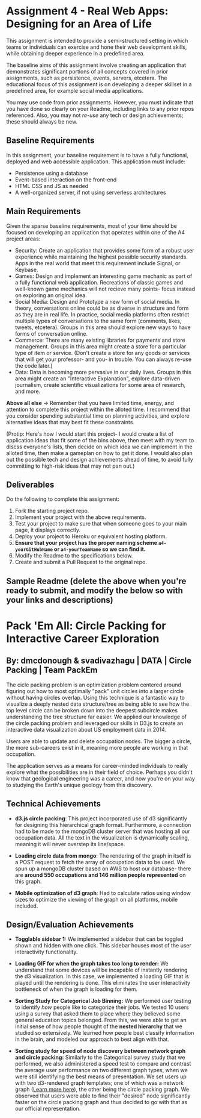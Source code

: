 Assignment 4 - Real Web Apps: Designing for an Area of Life  
===

This assignment is intended to provide a semi-structured setting in which teams or individuals can exercise and hone their web development skills, while obtaining deeper experience in a predefined area.

The baseline aims of this assignment involve creating an application that demonstrates significant portions of all concepts covered in prior assignments, such as persistence, events, servers, etcetera.
The educational focus of this assignment is on developing a deeper skillset in a predefined area, for example social media applications.

You may use code from prior assignments.
However, you must indicate that you have done so clearly on your Readme, including links to any prior repos referenced.
Also, you may not *re-use* any tech or design achievements; these should always be new.

Baseline Requirements
---

In this assignment, your baseline requirement is to have a fully functional, deployed and web accessible application.
This application must include:

- Persistence using a database
- Event-based interaction on the front-end
- HTML CSS and JS as needed
- A well-organized server, if not using serverless architectures

Main Requirements
---

Given the sparse baseline requirements, most of your time should be focused on developing an application that operates within one of the A4 project areas:

- Security: Create an application that provides some form of a robust user experience while maintaining the highest possible security standards. Apps in the real world that meet this requirement include Signal, or Keybase.
- Games: Design and implement an interesting game mechanic as part of a fully functional web application. Recreations of classic games and well-known game mechanics will not recieve many points- focus instead on exploring an original idea.
- Social Media: Design and Prototype a new form of social media. In theory, conversations online could be as diverse in structure and form as they are in real life. In practice, social media platforms often restrict multiple types of conversations to the same form (comments, likes, tweets, etcetera). Groups in this area should explore new ways to have forms of conversation online.
- Commerce: There are many existing libraries for payments and store management. Groups in this area might create a store for a particular type of item or service. (Don't create a store for any goods or services that will get your professor- and you- in trouble. You can always re-use the code later.)
- Data: Data is becoming more pervasive in our daily lives. Groups in this area might create an "Interactive Explanation", explore data-driven journalism, create scientific visualizations for some area of research, and more.

**Above all else** -> Remember that you have limited time, energy, and attention to complete this project within the alloted time. I recommend that you consider spending substantial time on planning activities, and explore alternative ideas that may best fit these constraints.

(Protip: Here's how I would start this project- I would create a list of application ideas that fit some of the bins above, then meet with my team to discss everyone's lists, then decide on which idea we can implement in the alloted time, then make a gameplan on how to get it done. I would also plan out the possible tech and design achievements ahead of time, to avoid fully committing to high-risk ideas that may not pan out.)

Deliverables
---

Do the following to complete this assignment:

1. Fork the starting project repo.
2. Implement your project with the above requirements.
3. Test your project to make sure that when someone goes to your main page, it displays correctly.
4. Deploy your project to Heroku or equivalent hosting platform.
5. **Ensure that your project has the proper naming scheme `a4-yourGitHubName` or `a4-yourTeamName` so we can find it.**
6. Modify the Readme to the specifications below.
7. Create and submit a Pull Request to the original repo.

Sample Readme (delete the above when you're ready to submit, and modify the below so with your links and descriptions)
---
# Pack 'Em All: Circle Packing for Interactive Career Exploration
## By: dmcdonough & svadivazhagu | DATA | Circle Packing | Team PackEm
The cicle packing problem is an optimization problem centered around figuring out how to most optimally "pack" unit circles into a larger circle without having circles overlap. Using this technique is a fantastic way to visualize a deeply nested data structure/tree as being able to see how the top level circle can be broken down into the deepest subcircle makes understanding the tree structure far easier. 
We applied our knowledge of the circle packing problem and leveraged our skills in D3.js to create an interactive data visualization about US employment data in 2014.

Users are able to update and delete occupation nodes. The bigger a circle, the more sub-careers
exist in it, meaning more people are working in that occupation.

The application serves as a means for career-minded individuals to really explore
what the possibilities are in their field of choice. Perhaps you didn't know that 
geological engineering was a career, and now you're on your way to studying the Earth's unique geology from this discovery.

## Technical Achievements
- **d3.js circle packing**: This project incorporated use of d3 significantly for designing this hierarchical graph format. Furthermore, a connection had to be made to the mongoDB cluster server that was hosting all our occupation data. All the text in the visualization is dynamically scaling, meaning it will never overstep its line/space.

- **Loading circle data from mongo**: The rendering of the graph in itself is a POST request to fetch the array of occupation data to be used. We spun up a mongoDB cluster based on AWS to host our database- there are **around 550 occupations and 146 million people represented** on this graph. 

- **Mobile optimization of d3 graph**: Had to calculate ratios using window sizes to optimize the viewing of the graph on all platforms, mobile included.

## Design/Evaluation Achievements
- **Togglable sidebar 1:** We implemented a sidebar that can be toggled shown and hidden with one click. This sidebar houses most of the user interactivity functionality. 

- **Loading GIF for when the graph takes too long to render:** We understand that some devices will be incapable of instantly rendering the d3 visualization. In this case, we implemented a loading GIF that is played until the rendering is done. This eliminates the user interactivity bottleneck of when the graph is loading for them. 

- **Sorting Study for Categorical Job Binning:** We performed user testing to identify *how* people like to categorize their jobs. We tested 10 users using a survey that asked them to
place where they believed some general education topics belonged. From this, we were able to get an initial sense of how people thought of the **nested hierarchy** that we studied so extensively. We learned how people best classify information in the brain, and modeled our approach to best align with that.

- **Sorting study for speed of node discovery between network graph and circle packing:** Similarly to the Categorical survey study that we performed, we also administered a speed test to compare and contrast the average user performance on two different graph types, when we were still identifying the best means of presentation. We set users up with two d3-rendered graph templates; one of which was a network graph ([Learn more here](http://scalar.usc.edu/works/querying-social-media-with-nodexl/what-is-a-network-graph-what-is-a-node-link-diagram)), the other being the circle packing graph. We observed that users were able to find their "desired" node significantly faster on the circle packing graph and thus decided to go with that as our official representation.
